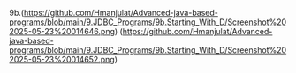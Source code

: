 9b.(https://github.com/Hmanjulat/Advanced-java-based-programs/blob/main/9.JDBC_Programs/9b.Starting_With_D/Screenshot%202025-05-23%20014646.png)
(https://github.com/Hmanjulat/Advanced-java-based-programs/blob/main/9.JDBC_Programs/9b.Starting_With_D/Screenshot%202025-05-23%20014652.png)
